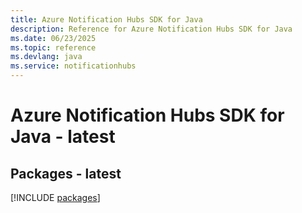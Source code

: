```yaml
---
title: Azure Notification Hubs SDK for Java
description: Reference for Azure Notification Hubs SDK for Java
ms.date: 06/23/2025
ms.topic: reference
ms.devlang: java
ms.service: notificationhubs
---
```

# Azure Notification Hubs SDK for Java - latest
## Packages - latest
[!INCLUDE [packages](notification-hubs-index.md)]